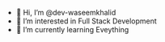 - 👋 Hi, I’m @dev-waseemkhalid
- 👀 I’m interested in Full Stack Development
- 🌱 I’m currently learning Eveything

<!---
dev-waseemkhalid/dev-waseemkhalid is a ✨ special ✨ repository because its `README.md` (this file) appears on your GitHub profile.
You can click the Preview link to take a look at your changes.
--->
